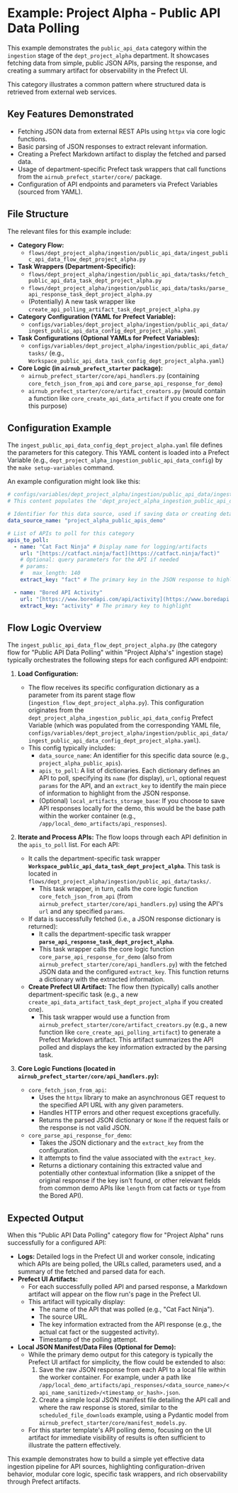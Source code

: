 # Example: Project Alpha - Public API Data Polling

This example demonstrates the `public_api_data` category within the `ingestion` stage of the `dept_project_alpha` department. It showcases fetching data from simple, public JSON APIs, parsing the response, and creating a summary artifact for observability in the Prefect UI.

This category illustrates a common pattern where structured data is retrieved from external web services.

## Key Features Demonstrated

* Fetching JSON data from external REST APIs using `httpx` via core logic functions.
* Basic parsing of JSON responses to extract relevant information.
* Creating a Prefect Markdown artifact to display the fetched and parsed data.
* Usage of department-specific Prefect task wrappers that call functions from the `airnub_prefect_starter/core/` package.
* Configuration of API endpoints and parameters via Prefect Variables (sourced from YAML).

## File Structure

The relevant files for this example include:

* **Category Flow:**
    * `flows/dept_project_alpha/ingestion/public_api_data/ingest_public_api_data_flow_dept_project_alpha.py`
* **Task Wrappers (Department-Specific):**
    * `flows/dept_project_alpha/ingestion/public_api_data/tasks/fetch_public_api_data_task_dept_project_alpha.py`
    * `flows/dept_project_alpha/ingestion/public_api_data/tasks/parse_api_response_task_dept_project_alpha.py`
    * (Potentially) A new task wrapper like `create_api_polling_artifact_task_dept_project_alpha.py`
* **Category Configuration (YAML for Prefect Variable):**
    * `configs/variables/dept_project_alpha/ingestion/public_api_data/ingest_public_api_data_config_dept_project_alpha.yaml`
* **Task Configurations (Optional YAMLs for Prefect Variables):**
    * `configs/variables/dept_project_alpha/ingestion/public_api_data/tasks/` (e.g., `Workspace_public_api_data_task_config_dept_project_alpha.yaml`)
* **Core Logic (in `airnub_prefect_starter` package):**
    * `airnub_prefect_starter/core/api_handlers.py` (containing `core_fetch_json_from_api` and `core_parse_api_response_for_demo`)
    * `airnub_prefect_starter/core/artifact_creators.py` (would contain a function like `core_create_api_data_artifact` if you create one for this purpose)

## Configuration Example

The `ingest_public_api_data_config_dept_project_alpha.yaml` file defines the parameters for this category. This YAML content is loaded into a Prefect Variable (e.g., `dept_project_alpha_ingestion_public_api_data_config`) by the `make setup-variables` command.

An example configuration might look like this:

```yaml
# configs/variables/dept_project_alpha/ingestion/public_api_data/ingest_public_api_data_config_dept_project_alpha.yaml
# This content populates the 'dept_project_alpha_ingestion_public_api_data_config' Prefect Variable.

# Identifier for this data source, used if saving data or creating detailed manifests
data_source_name: "project_alpha_public_apis_demo"

# List of APIs to poll for this category
apis_to_poll:
  - name: "Cat Fact Ninja" # Display name for logging/artifacts
    url: "[https://catfact.ninja/fact](https://catfact.ninja/fact)"
    # Optional: query parameters for the API if needed
    # params: 
    #   max_length: 140
    extract_key: "fact" # The primary key in the JSON response to highlight

  - name: "Bored API Activity"
    url: "[https://www.boredapi.com/api/activity](https://www.boredapi.com/api/activity)"
    extract_key: "activity" # The primary key to highlight
```

## Flow Logic Overview

The `ingest_public_api_data_flow_dept_project_alpha.py` (the category flow for "Public API Data Polling" within "Project Alpha's" ingestion stage) typically orchestrates the following steps for each configured API endpoint:

1.  **Load Configuration:**
    * The flow receives its specific configuration dictionary as a parameter from its parent stage flow (`ingestion_flow_dept_project_alpha.py`). This configuration originates from the `dept_project_alpha_ingestion_public_api_data_config` Prefect Variable (which was populated from the corresponding YAML file, `configs/variables/dept_project_alpha/ingestion/public_api_data/ingest_public_api_data_config_dept_project_alpha.yaml`).
    * This config typically includes:
        * `data_source_name`: An identifier for this specific data source (e.g., `project_alpha_public_apis`).
        * `apis_to_poll`: A list of dictionaries. Each dictionary defines an API to poll, specifying its `name` (for display), `url`, optional request `params` for the API, and an `extract_key` to identify the main piece of information to highlight from the JSON response.
        * (Optional) `local_artifacts_storage_base`: If you choose to save API responses locally for the demo, this would be the base path within the worker container (e.g., `/app/local_demo_artifacts/api_responses`).

2.  **Iterate and Process APIs:**
    The flow loops through each API definition in the `apis_to_poll` list. For each API:
    * It calls the department-specific task wrapper **`Workspace_public_api_data_task_dept_project_alpha`**. This task is located in `flows/dept_project_alpha/ingestion/public_api_data/tasks/`.
        * This task wrapper, in turn, calls the core logic function `core_fetch_json_from_api` (from `airnub_prefect_starter/core/api_handlers.py`) using the API's `url` and any specified `params`.
    * If data is successfully fetched (i.e., a JSON response dictionary is returned):
        * It calls the department-specific task wrapper **`parse_api_response_task_dept_project_alpha`**.
        * This task wrapper calls the core logic function `core_parse_api_response_for_demo` (also from `airnub_prefect_starter/core/api_handlers.py`) with the fetched JSON data and the configured `extract_key`. This function returns a dictionary with the extracted information.
    * **Create Prefect UI Artifact:** The flow then (typically) calls another department-specific task (e.g., a new `create_api_data_artifact_task_dept_project_alpha` if you created one).
        * This task wrapper would use a function from `airnub_prefect_starter/core/artifact_creators.py` (e.g., a new function like `core_create_api_polling_artifact`) to generate a Prefect Markdown artifact. This artifact summarizes the API polled and displays the key information extracted by the parsing task.

3.  **Core Logic Functions (located in `airnub_prefect_starter/core/api_handlers.py`):**
    * `core_fetch_json_from_api`:
        * Uses the `httpx` library to make an asynchronous GET request to the specified API URL with any given parameters.
        * Handles HTTP errors and other request exceptions gracefully.
        * Returns the parsed JSON dictionary or `None` if the request fails or the response is not valid JSON.
    * `core_parse_api_response_for_demo`:
        * Takes the JSON dictionary and the `extract_key` from the configuration.
        * It attempts to find the value associated with the `extract_key`.
        * Returns a dictionary containing this extracted value and potentially other contextual information (like a snippet of the original response if the key isn't found, or other relevant fields from common demo APIs like `length` from cat facts or `type` from the Bored API).

## Expected Output

When this "Public API Data Polling" category flow for "Project Alpha" runs successfully for a configured API:

* **Logs:** Detailed logs in the Prefect UI and worker console, indicating which APIs are being polled, the URLs called, parameters used, and a summary of the fetched and parsed data for each.
* **Prefect UI Artifacts:**
    * For each successfully polled API and parsed response, a Markdown artifact will appear on the flow run's page in the Prefect UI.
    * This artifact will typically display:
        * The name of the API that was polled (e.g., "Cat Fact Ninja").
        * The source URL.
        * The key information extracted from the API response (e.g., the actual cat fact or the suggested activity).
        * Timestamp of the polling attempt.
* **Local JSON Manifest/Data Files (Optional for Demo):**
    * While the primary demo output for this category is typically the Prefect UI artifact for simplicity, the flow could be extended to also:
        1.  Save the raw JSON response from each API to a local file within the worker container. For example, under a path like `/app/local_demo_artifacts/api_responses/<data_source_name>/<api_name_sanitized>/<timestamp_or_hash>.json`.
        2.  Create a simple local JSON manifest file detailing the API call and where the raw response is stored, similar to the `scheduled_file_downloads` example, using a Pydantic model from `airnub_prefect_starter/core/manifest_models.py`.
    * For this starter template's API polling demo, focusing on the UI artifact for immediate visibility of results is often sufficient to illustrate the pattern effectively.

This example demonstrates how to build a simple yet effective data ingestion pipeline for API sources, highlighting configuration-driven behavior, modular core logic, specific task wrappers, and rich observability through Prefect artifacts.